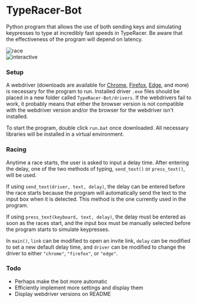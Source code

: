# TypeRacer-Bot
Python program that allows the use of both sending keys and simulating keypresses to type at incredibly fast speeds in TypeRacer. Be aware that the effectiveness of the program will depend on latency.

![race](https://github.com/Togohogo1/TypeRacer-Bot/blob/master/screenshots/race.png)\
![interactive](https://github.com/Togohogo1/TypeRacer-Bot/blob/master/screenshots/interactive.png)

### Setup
A webdriver (downloads are available for [Chrome](https://chromedriver.chromium.org/downloads), [Firefox](https://github.com/mozilla/geckodriver/releases), [Edge](https://developer.microsoft.com/en-us/microsoft-edge/tools/webdriver/), and more) is necessary for the program to run. Installed driver `.exe` files should be placed in a new folder called `TypeRacer-Bot/drivers`. If the webdrivers fail to work, it probably means that either the browser version is not compatible with the webdriver version and/or the browser for the webdriver isn't installed.

To start the program, double click `run.bat` once downloaded. All necessary libraries will be installed in a virtual environment.

### Racing
Anytime a race starts, the user is asked to input a delay time. After entering the delay, one of the two methods of typing, `send_text()` or `press_text()`, will be used.

If using `send_text(driver, text, delay)`, the delay can be entered before the race starts because the program will automatically send the text to the input box when it is detected. This method is the one currently used in the program.

If using `press_text(keyboard, text, delay)`, the delay must be entered as soon as the races start, and the input box must be manually selected before the program starts to simulate keypresses.

In `main()`, `link` can be modified to open an invite link, `delay` can be modified to set a new default delay time, and `driver` can be modified to change the driver to either `"chrome"`, `"firefox"`, or `"edge"`.

### Todo
- Perhaps make the bot more automatic
- Efficiently implement more settings and display them
- Display webdriver versions on README
